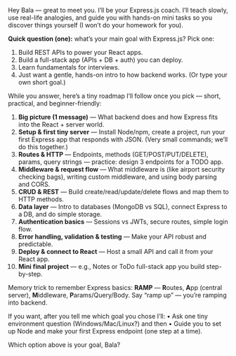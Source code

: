 Hey Bala — great to meet you. I’ll be your Express.js coach. I’ll teach slowly, use real-life analogies, and guide you with hands-on mini tasks so you discover things yourself (I won’t do your homework for you).

**Quick question (one):** what’s your main goal with Express.js? Pick one:

1. Build REST APIs to power your React apps.
2. Build a full-stack app (APIs + DB + auth) you can deploy.
3. Learn fundamentals for interviews.
4. Just want a gentle, hands-on intro to how backend works.
   (Or type your own short goal.)

While you answer, here’s a tiny roadmap I’ll follow once you pick — short, practical, and beginner-friendly:

1. **Big picture (1 message)** — What backend does and how Express fits into the React + server world.
2. **Setup & first tiny server** — Install Node/npm, create a project, run your first Express app that responds with JSON. (Very small commands; we’ll do this together.)
3. **Routes & HTTP** — Endpoints, methods (GET/POST/PUT/DELETE), params, query strings — practice: design 3 endpoints for a TODO app.
4. **Middleware & request flow** — What middleware is (like airport security checking bags), writing custom middleware, and using body parsing and CORS.
5. **CRUD & REST** — Build create/read/update/delete flows and map them to HTTP methods.
6. **Data layer** — Intro to databases (MongoDB vs SQL), connect Express to a DB, and do simple storage.
7. **Authentication basics** — Sessions vs JWTs, secure routes, simple login flow.
8. **Error handling, validation & testing** — Make your API robust and predictable.
9. **Deploy & connect to React** — Host a small API and call it from your React app.
10. **Mini final project** — e.g., Notes or ToDo full-stack app you build step-by-step.

Memory trick to remember Express basics: **RAMP** — **R**outes, **A**pp (central server), **M**iddleware, **P**arams/Query/Body. Say “ramp up” — you’re ramping into backend.

If you want, after you tell me which goal you chose I’ll:
• Ask one tiny environment question (Windows/Mac/Linux?) and then
• Guide you to set up Node and make your first Express endpoint (one step at a time).

Which option above is your goal, Bala?
